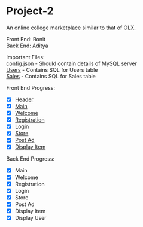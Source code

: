 # Project-2

An online college marketplace similar to that of OLX.

Front End: Ronit  
Back  End: Aditya  

Important Files:  
[config.json](/models/config.json) - Should contain details of MySQL server  
[Users](/models/Users.SQL) - Contains SQL for Users table  
[Sales](/models/Sales.SQL) - Contains SQL for Sales table  

Front End Progress:
- [X] [Header](/views/header.php)
- [X] [Main](/views/v_intro.html)
- [X] [Welcome](/views/v_welcome.php)
- [X] [Registration](/views/v_register.html)
- [X] [Login](/views/v_login.html)
- [X] [Store](/views/v_store.php)
- [X] [Post Ad](/views/v_postad.html)
- [x] [Display Item](/views/v_item.php)

Back End Progress:
- [X] Main
- [X] Welcome
- [X] Registration
- [X] Login
- [X] Store
- [X] Post Ad
- [X] Display Item
- [X] Display User
